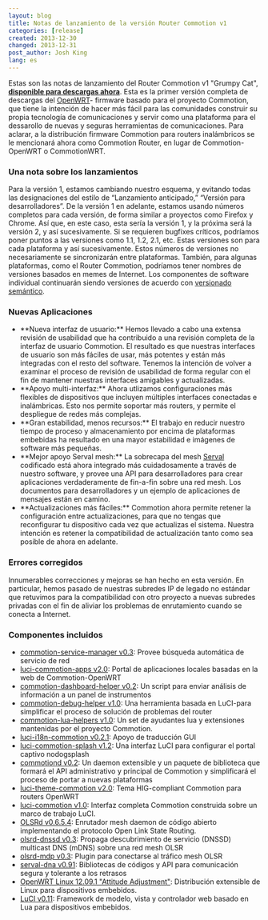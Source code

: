 ```yaml
---
layout: blog
title: Notas de lanzamiento de la versión Router Commotion v1 
categories: [release]
created: 2013-12-30
changed: 2013-12-31
post_author: Josh King
lang: es
---
```

  Estas son las notas de lanzamiento del Router Commotion v1 "Grumpy Cat", **<a href="/download/routers">disponible para descargas ahora</a>**.<!--miniteaser--> Esta es la primer versión completa de descargas del <a href="http://openwrt.org">OpenWRT</a>- firmware basado para el proyecto Commotion, que tiene la intención de hacer más fácil para las comunidades construir su propia tecnología de comunicaciones y servir como una plataforma para el dessarollo de nuevas y seguras herramientas de comunicaciones.<!--more--> Para aclarar, a la distribución firmware Commotion para routers inalámbricos se le mencionará ahora como Commotion Router, en lugar de Commotion-OpenWRT o CommotionWRT.
<h3>Una nota sobre los lanzamientos</h3>
Para la versión 1, estamos cambiando nuestro esquema, y 
evitando todas las designaciones del estilo de “Lanzamiento anticipado,” “Versión para desarrolladores”. De la versión 1 en adelante, estamos usando números completos para cada versión, de forma similar a proyectos como Firefox y Chrome. Así que, en este caso, esta sería la versión 1, y la próxima será la versión 2, y así sucesivamente. Si se requieren bugfixes críticos, podríamos poner puntos a las versiones como 1.1, 1.2, 2.1, etc. Estas versiones son para cada plataforma y así sucesivamente. Estos números de versiones no necesariamente se sincronizarán entre plataformas. También, para algunas plataformas, como el Router Commotion, podríamos tener nombres de versiones basados en memes de Internet. Los componentes de software individual continuarán siendo versiones de acuerdo con <a href="http://semver.org">versionado semántico</a>.
<h3>Nuevas Aplicaciones</h3>
<ul>
	<li>**Nueva interfaz de usuario:** Hemos llevado a cabo una extensa revisión de usabilidad que ha contribuido a una revisión completa de la interfaz de usuario Commotion. El resultado es que nuestras interfaces de usuario son más fáciles de usar, más potentes y están más integradas con el resto del software. Tenemos la intención de volver a examinar el proceso de revisión de usabilidad de forma regular con el fin de mantener nuestras interfaces amigables y actualizadas.</li>
	<li>**Apoyo multi-interfaz:** Ahora utlizamos configuraciones más flexibles de dispositivos que incluyen múltiples interfaces conectadas e inalámbricas. Esto nos permite soportar más routers, y permite el despliegue de redes más complejas.</li>
	<li>**Gran estabilidad, menos recursos:** El trabajo en reducir nuestro tiempo de proceso y almacenamiento por encima de plataformas embebidas ha resultado en una mayor estabilidad e imágenes de software más pequeñas.</li>
	<li>**Mejor apoyo Serval mesh:** La sobrecapa del mesh <a href="http://servalproject.org">Serval</a> codificado está ahora integrado más cuidadosamente a través de nuestro software, y provee una API para desarrolladores para crear aplicaciones verdaderamente de fin-a-fin sobre una red mesh. Los documentos para desarrolladores y un ejemplo de aplicaciones de mensajes están en camino.</li>
	<li>**Actualizaciones más fáciles:** Commotion ahora permite retener la configuración entre actualizaciones, para que no tengas que reconfigurar tu dispositivo cada vez que actualizas el sistema. Nuestra intención es retener la compatibilidad de actualización tanto como sea posible de ahora en adelante.</li>
</ul>
<h3>Errores corregidos</h3>
Innumerables correcciones y mejoras se han hecho en esta versión. En particular, hemos pasado de nuestras subredes IP de legado no estándar que retuvimos para la compatibilidad con otro proyecto a nuevas subredes privadas con el fin de aliviar los problemas de enrutamiento cuando se conecta a Internet.
<h3>Componentes incluidos</h3>
<ul>
	<li><a href="https://github.com/opentechinstitute/commotion-service-manager">commotion-service-manager v0.3</a>: Provee búsqueda automática de servicio de red</li>
	<li><a href="https://github.com/opentechinstitute/luci-commotion-apps/">luci-commotion-apps v2.0</a>: Portal de aplicaciones locales basadas en la web de Commotion-OpenWRT</li>
	<li><a href="https://github.com/opentechinstitute/commotion-dashboard-helper/">commotion-dashboard-helper v0.2</a>: Un script para enviar análisis de información a un panel de instrumentos</li>
	<li><a href="https://github.com/opentechinstitute/commotion-debug-helper">commotion-debug-helper v1.0</a>: Una herramienta basada en LuCI-para simplificar el proceso de solución de problemas del router</li A>
	<li><a href="https://github.com/opentechinstitute/commotion-lua-helpers">commotion-lua-helpers v1.0</a>: Un set de ayudantes lua y extensiones mantenidas por el proyecto Commotion.</li>
	<li><a href="https://github.com/opentechinstitute/luci-i18n-commotion">luci-i18n-commotion v0.2.1</a>: Apoyo de traducción GUI</li>
	<li><a href="https://github.com/opentechinstitute/luci-commotion-splash">luci-commotion-splash v1.2</a>: Una interfaz LuCI para configurar el portal captivo nodogsplash</li>
	<li><a href="https://github.com/opentechinstitute/commotiond">commotiond v0.2</a>: Un daemon extensible y un paquete de biblioteca que formará el API administrativo y principal de Commotion y simplificará el proceso de portar a nuevas plataformas</li>
	<li><a href="https://github.com/opentechinstitute/luci-theme-commotion">luci-theme-commotion v2.0</a>: Tema HIG-compliant Commotion para routers OpenWRT</li>
	<li><a href="https://github.com/opentechinstitute/luci-commotion">luci-commotion v1.0</a>: Interfaz completa Commotion construida sobre un marco de trabajo LuCI.</li>
	<li><a href="https://olsr.org">OLSRd v0.6.5.4</a>: Enrutador mesh daemon de código abierto implementando el protocolo Open Link State Routing.</li>
	<li><a href="https://github.com/opentechinstitute/olsrd/tree/release-0.6.5.4/lib/dnssd">olsrd-dnssd v0.3</a>: Propaga descubrimiento de servicio (DNSSD) multicast DNS (mDNS) sobre una red mesh OLSR</li>
	<li><a href="https://github.com/opentechinstitute/olsrd/tree/release-0.6.5.4/lib/mdp">olsrd-mdp v0.3</a>: Plugin para conectarse al tráfico mesh OLSR</li>
	<li><a href="https://github.com/opentechinstitute/serval-dna">serval-dna v0.91</a>: Bibliotecas de códigos y API para comunicación segura y tolerante a los retrasos</li>
	<li><a href="http://openwrt.org">OpenWRT Linux 12.09.1 "Attitude Adjustment"</a>: Distribución extensible de Linux para dispositivos embebidos.</li>
	<li><a href="http://luci.subsignal.org">LuCI v0.11</a>: Framework de modelo, vista y controlador web basado en Lua para dispositivos embebidos.</li>
</ul>
 


